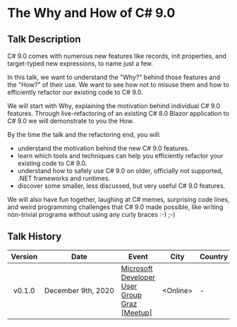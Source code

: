 # The Why and How of C# 9.0

## Talk Description

C# 9.0 comes with numerous new features like records, init properties, and target-typed new expressions, to name just a few.

In this talk, we want to understand the "Why?" behind those features and the "How?" of their use. We want to see how not to misuse them and how to efficiently refactor our existing code to C# 9.0.

We will start with Why, explaining the motivation behind individual C# 9.0 features. Through live-refactoring of an existing C# 8.0 Blazor application to C# 9.0 we will demonstrate to you the How.

By the time the talk and the refactoring end, you will:
- understand the motivation behind the new C# 9.0 features.
- learn which tools and techniques can help you efficiently refactor your existing code to C# 9.0.
- understand how to safely use C# 9.0 on older, officially not supported, .NET frameworks and runtimes.
- discover some smaller, less discussed, but very useful C# 9.0 features.

We will also have fun together, laughing at C# memes, surprising code lines, and weird programming challenges that C# 9.0 made possible, like writing non-trivial programs without using any curly braces :-) ;-)

## Talk History

|                           Version                            | Date                          | Event                                                        |       City        | Country | Video |
| :----------------------------------------------------------: | ----------------------------- | ------------------------------------------------------------ | :---------------: | ------- | ----- |
| v0.1.0 | December&nbsp;9th,&nbsp;2020 | [Microsoft Developer User Group Graz [Meetup]](https://www.meetup.com/MicrosoftDeveloperGraz/events/274256814/) | &lt;Online&gt; | -   | [YouTube](https://www.youtube.com/watch?v=C14pDSfO55s) |

